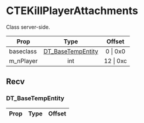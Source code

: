 # CTEKillPlayerAttachments
Class server-side.

|Prop|Type|Offset|
|---|:-:|:-:|
|baseclass|[DT_BaseTempEntity](#DT_BaseTempEntity)|0 \| 0x0|
|m_nPlayer|int|12 \| 0xc|

## Recv

### DT_BaseTempEntity

|Prop|Type|Offset|
|---|:-:|:-:|
